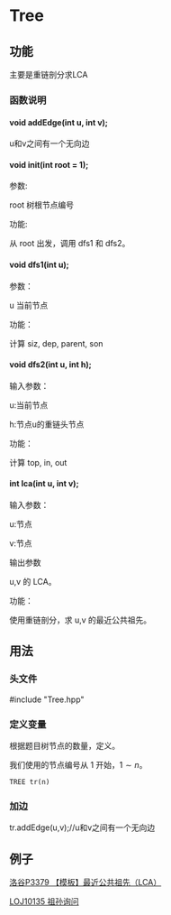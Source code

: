 # Tree

## 功能

主要是重链剖分求LCA

### 函数说明

#### void addEdge(int u, int v);

u和v之间有一个无向边

#### void init(int root = 1);

参数:

root 树根节点编号

功能:

从 root 出发，调用 dfs1 和 dfs2。

#### void dfs1(int u);

参数：

u 当前节点

功能：

计算 siz, dep, parent, son

#### void dfs2(int u, int h);

输入参数：

u:当前节点

h:节点u的重链头节点

功能：

计算 top, in, out

#### int lca(int u, int v);

输入参数：

u:节点

v:节点

输出参数

u,v 的 LCA。

功能：

使用重链剖分，求 u,v 的最近公共祖先。




## 用法

### 头文件
#include "Tree.hpp"

### 定义变量

根据题目树节点的数量，定义。

我们使用的节点编号从 $1$ 开始，$1 \sim n$。

```
TREE tr(n)
```

### 加边
tr.addEdge(u,v);//u和v之间有一个无向边




## 例子

[洛谷P3379 【模板】最近公共祖先（LCA）](https://www.luogu.com.cn/record/176136604)

[LOJ10135 祖孙询问](https://loj.ac/s/2153808)


